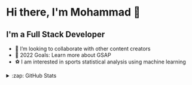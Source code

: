 # Hi there, I'm Mohammad 👋 


## I'm a Full Stack Developer

- 👯 I’m looking to collaborate with other content creators
- 🥅 2022 Goals: Learn more about GSAP
- ⚽ I am interested in sports statistical analysis using machine learning


</details>

<details>
  <summary>:zap: GitHub Stats</summary>

  <img align="left" alt="mhmdmoradii's GitHub Stats" src="https://github-readme-stats.vercel.app/api?username=mhmdmoradii&show_icons=true&hide_border=false&title_color=ff652f&icon_color=FFE400&bg_color=09131B&text_color=ffffff&border_color=0c1a25" />

</details>

